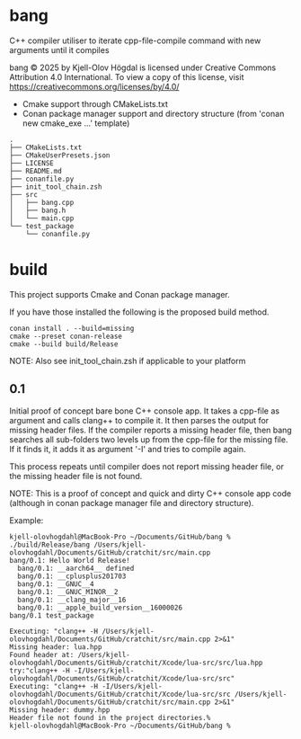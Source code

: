 # bang
C++ compiler utiliser to iterate cpp-file-compile command with new arguments until it compiles

bang © 2025 by Kjell-Olov Högdal is licensed under Creative Commons Attribution 4.0 International. To view a copy of this license, visit https://creativecommons.org/licenses/by/4.0/

* Cmake support through CMakeLists.txt
* Conan package manager support and directory structure (from 'conan new cmake_exe ...' template)

```
.
├── CMakeLists.txt
├── CMakeUserPresets.json
├── LICENSE
├── README.md
├── conanfile.py
├── init_tool_chain.zsh
├── src
│   ├── bang.cpp
│   ├── bang.h
│   └── main.cpp
└── test_package
    └── conanfile.py
```

# build

This project supports Cmake and Conan package manager.

If you have those installed the following is the proposed build method.

```
conan install . --build=missing
cmake --preset conan-release
cmake --build build/Release
```

NOTE: Also see init_tool_chain.zsh if applicable to your platform

## 0.1

Initial proof of concept bare bone C++ console app. It takes a cpp-file as argument and calls clang++ to compile it. It then parses the output for missing header files. If the compiler reports a missing header file, then bang searches all sub-folders two levels up from the cpp-file for the missing file. If it finds it, it adds it as argument '-I<file>' and tries to compile again.

This process repeats until compiler does not report missing header file, or the missing header file is not found.

NOTE: This is a proof of concept and quick and dirty C++ console app code (although in conan package manager file and directory structure).

Example:
```
kjell-olovhogdahl@MacBook-Pro ~/Documents/GitHub/bang % ./build/Release/bang /Users/kjell-olovhogdahl/Documents/GitHub/cratchit/src/main.cpp
bang/0.1: Hello World Release!
  bang/0.1: __aarch64__ defined
  bang/0.1: __cplusplus201703
  bang/0.1: __GNUC__4
  bang/0.1: __GNUC_MINOR__2
  bang/0.1: __clang_major__16
  bang/0.1: __apple_build_version__16000026
bang/0.1 test_package

Executing: "clang++ -H /Users/kjell-olovhogdahl/Documents/GitHub/cratchit/src/main.cpp 2>&1"
Missing header: lua.hpp
Found header at: /Users/kjell-olovhogdahl/Documents/GitHub/cratchit/Xcode/lua-src/src/lua.hpp
try:"clang++ -H -I/Users/kjell-olovhogdahl/Documents/GitHub/cratchit/Xcode/lua-src/src"
Executing: "clang++ -H -I/Users/kjell-olovhogdahl/Documents/GitHub/cratchit/Xcode/lua-src/src /Users/kjell-olovhogdahl/Documents/GitHub/cratchit/src/main.cpp 2>&1"
Missing header: dummy.hpp
Header file not found in the project directories.%                                                                                                                                                                    kjell-olovhogdahl@MacBook-Pro ~/Documents/GitHub/bang % 

```

